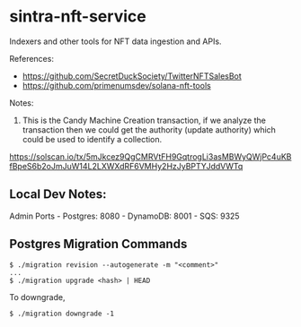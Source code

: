 # sintra-nft-service

Indexers and other tools for NFT data ingestion and APIs.

References:

* https://github.com/SecretDuckSociety/TwitterNFTSalesBot
* https://github.com/primenumsdev/solana-nft-tools

Notes:

1. This is the Candy Machine Creation transaction, if we analyze the transaction then we could get the authority (update
   authority) which could be used to identify a collection.

https://solscan.io/tx/5mJkcez9QgCMRVtFH9GqtrogLi3asMBWyQWjPc4uKBfBpeS6b2oJmJuW14L2LXWXdRF6VMHy2HzJyBPTYJddVWTq

## Local Dev Notes:

Admin Ports - Postgres: 8080 - DynamoDB: 8001 - SQS: 9325

## Postgres Migration Commands

```shell
$ ./migration revision --autogenerate -m "<comment>"
...
$ ./migration upgrade <hash> | HEAD
```

To downgrade,

```shell
$ ./migration downgrade -1
```